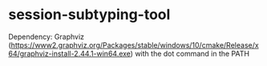 # session-subtyping-tool

Dependency: Graphviz (https://www2.graphviz.org/Packages/stable/windows/10/cmake/Release/x64/graphviz-install-2.44.1-win64.exe) with the dot command in the PATH
